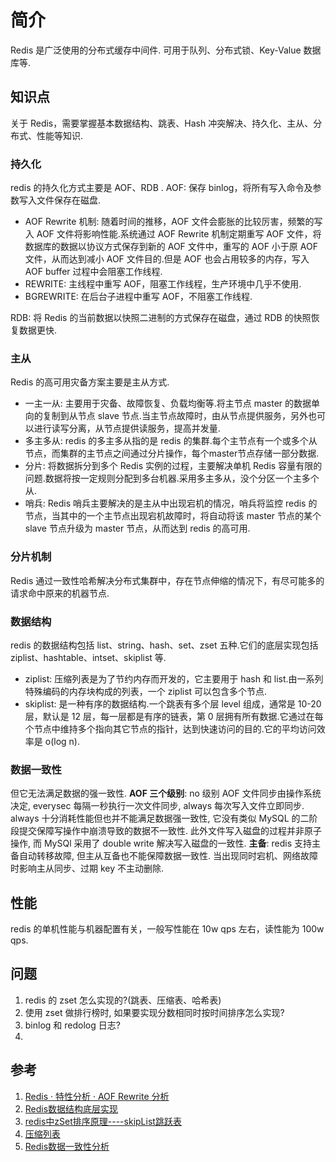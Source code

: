 # 简介
Redis 是广泛使用的分布式缓存中间件. 可用于队列、分布式锁、Key-Value 数据库等. 

## 知识点
关于 Redis，需要掌握基本数据结构、跳表、Hash 冲突解决、持久化、主从、分布式、性能等知识.

### 持久化
redis 的持久化方式主要是 AOF、RDB .
AOF: 保存 binlog，将所有写入命令及参数写入文件保存在磁盘.
- AOF Rewrite 机制: 随着时间的推移，AOF 文件会膨胀的比较厉害，频繁的写入 AOF 文件将影响性能.系统通过 AOF Rewrite 机制定期重写 AOF 文件，将数据库的数据以协议方式保存到新的 AOF 文件中，重写的 AOF 小于原 AOF 文件，从而达到减小 AOF 文件目的.但是 AOF 也会占用较多的内存，写入 AOF buffer 过程中会阻塞工作线程.
- REWRITE: 主线程中重写 AOF，阻塞工作线程，生产环境中几乎不使用.
- BGREWRITE: 在后台子进程中重写 AOF，不阻塞工作线程.

RDB: 将 Redis 的当前数据以快照二进制的方式保存在磁盘，通过 RDB 的快照恢复数据更快.

### 主从
Redis 的高可用灾备方案主要是主从方式.
- 一主一从: 主要用于灾备、故障恢复、负载均衡等.将主节点 master 的数据单向的复制到从节点 slave 节点.当主节点故障时，由从节点提供服务，另外也可以进行读写分离，从节点提供读服务，提高并发量.
- 多主多从: redis 的多主多从指的是 redis 的集群.每个主节点有一个或多个从节点，而集群的主节点之间通过分片操作，每个master节点存储一部分数据.
- 分片: 将数据拆分到多个 Redis 实例的过程，主要解决单机 Redis 容量有限的问题.数据将按一定规则分配到多台机器.采用多主多从，没个分区一个主多个从.
- 哨兵: Redis 哨兵主要解决的是主从中出现宕机的情况，哨兵将监控 redis 的节点，当其中的一个主节点出现宕机故障时，将自动将该 master 节点的某个 slave 节点升级为 master 节点，从而达到 redis 的高可用.

### 分片机制
Redis 通过一致性哈希解决分布式集群中，存在节点伸缩的情况下，有尽可能多的请求命中原来的机器节点.

### 数据结构
redis 的数据结构包括 list、string、hash、set、zset 五种.它们的底层实现包括 ziplist、hashtable、intset、skiplist 等.
- ziplist: 压缩列表是为了节约内存而开发的，它主要用于 hash 和 list.由一系列特殊编码的内存块构成的列表，一个 ziplist 可以包含多个节点.
- skiplist: 是一种有序的数据结构.一个跳表有多个层 level 组成，通常是 10-20 层，默认是 12 层，每一层都是有序的链表，第 0 层拥有所有数据.它通过在每个节点中维持多个指向其它节点的指针，达到快速访问的目的.它的平均访问效率是 o(log n).

### 数据一致性
但它无法满足数据的强一致性.
**AOF 三个级别**: no 级别 AOF 文件同步由操作系统决定, everysec 每隔一秒执行一次文件同步, always 每次写入文件立即同步. always 十分消耗性能但也并不能满足数据强一致性, 它没有类似 MySQL 的二阶段提交保障写操作中崩溃导致的数据不一致性. 此外文件写入磁盘的过程并非原子操作, 而 MySQl 采用了 double write 解决写入磁盘的一致性.
**主备**: redis 支持主备自动转移故障, 但主从互备也不能保障数据一致性. 当出现同时宕机、网络故障时影响主从同步、过期 key 不主动删除.

## 性能
redis 的单机性能与机器配置有关，一般写性能在 10w qps 左右，读性能为 100w qps.

## 问题
1. redis 的 zset 怎么实现的?(跳表、压缩表、哈希表)
2. 使用 zset 做排行榜时, 如果要实现分数相同时按时间排序怎么实现?
3. binlog 和 redolog 日志?
4. 

## 参考
1. [Redis · 特性分析 · AOF Rewrite 分析](http://mysql.taobao.org/monthly/2016/03/05/)
2. [Redis数据结构底层实现](https://segmentfault.com/a/1190000040206818)
3. [redis中zSet排序原理----skipList跳跃表](https://segmentfault.com/a/1190000022320734)
4. [压缩列表](https://redisbook.readthedocs.io/en/latest/compress-datastruct/ziplist.html)
5. [Redis数据一致性分析](http://baobing.github.io/2017/12/23/Redis/Redis数据一致性分析/)